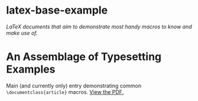 # latex-base-example

*LaTeX documents that aim to demonstrate most handy macros to know and make use of.*

# An Assemblage of Typesetting Examples

Main (and currently only) entry demonstrating common `\documentclass{article}` macros.
[View the PDF.](./An-Assemblage-of-Typesetting-Examples.pdf)
